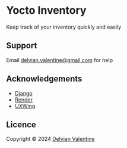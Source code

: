 # Yocto Inventory

Keep track of your inventory quickly and easily

## Support

Email delvian.valentine@gmail.com for help

## Acknowledgements

-   [Django](https://www.djangoproject.com/)
-   [Render](https://render.com/)
-   [UXWing](https://uxwing.com/)

## Licence

Copyright © 2024 [Delvian Valentine](mailto:delvian.valentine@gmail.com)
